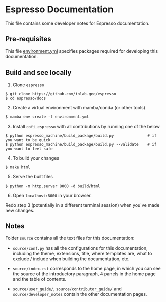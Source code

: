 # Espresso Documentation

This file contains some developer notes for Espresso documentation.

## Pre-requisites

This file [environment.yml](environment.yml) specifies packages required for developing 
this documentation.

## Build and see locally

1. Clone `espresso`

```console
$ git clone https://github.com/inlab-geo/espresso
$ cd espresso/docs
```

2. Create a virtual environment with mamba/conda (or other tools)

```console
$ mamba env create -f environment.yml
```

3. Install `cofi_espresso` with all contributions by running one of the below

```console
$ python espresso_machine/build_package/build.py               # if you want to be quick
$ python espresso_machine/build_package/build.py --validate    # if you want to feel safe
```

4. To build your changes

```console
$ make html
```

5. Serve the built files

```console
$ python -m http.server 8000 -d build/html
```

6. Open `localhost:8000` in your browser.

Redo step 3 (potentially in a different terminal session) when you've made new changes.

## Notes

Folder `source` contains all the text files for this documentation:

- `source/conf.py` has all the configurations for this documentation, including the
  theme, extensions, title, where templates are, what to exclude / include when building 
  the documentation, etc.

- `source/index.rst` corresponds to the home page, in which you can see the source 
  of the introductory paragraph, 4 panels in the home page and the table of contents.

- `source/user_guide/`, `source/contributor_guide/` and `source/developer_notes` contain
  the other documentation pages.

